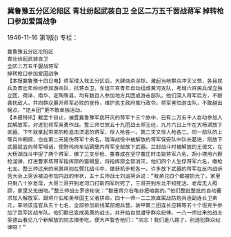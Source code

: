 ### 冀鲁豫五分区沦陷区  青壮纷起武装自卫  全区二万五千罢战蒋军  掉转枪口参加爱国战争

1946-11-16
第1版()
专栏：

    冀鲁豫五分区沦陷区
    青壮纷起武装自卫
    全区二万五千罢战蒋军
    掉转枪口参加爱国战争
    【本报冀鲁豫十四日电】蒋军侵入我五分区后，大肆烧杀淫掠，激起当地群众冲天义愤，各县民兵及青壮年纷纷参加游击队，抗蒋自卫。东垣三百青年自动组成黄河支队，考城六百民兵成立独立团，荷泽、南华、定陶等县，均有数百人参加地方兵团或游击部队。他们深入蒋军后方，不断袭扰敌人，并向群众展开蒋军必败的宣传，维护民主政府推行政令。蒋军害怕游击队，不敢越出据点，“还乡团”更不敢单独活动。
    【本报特讯】截至十日止，被晋冀鲁豫军民歼灭的蒋军十三个旅中，已有二万五千人自动参加人民解放军，对进犯蒋军英勇作战。整三师廿旅五十九团战士郑玉经，九月六日上午在大杨湖放下武器，下午就拿起带来的枪追击溃退的蒋军，俘人枪各一。第二天又俘人枪各二。同一部队的上等兵许朝顺，也在第二天毙伤蒋军十余名。陇海战役中被解放的蒋军保安队中队长葛进，刚放下武器就去向蒋军喊话，使野鸡岗车站碉堡内蒋军全部放下武器。兰封战斗时被解放的王德文，在大杨湖战斗中捉了两个蒋军，缴了三支步枪，董春成在坚守董庄时击毙蒋军八名。胡小德用六颗枪溜弹，打进曹家垓蒋军指挥部的窗眼里，将指挥部全部消灭，他们四个人生俘蒋军六名，缴枪七支。整三师过来的宋其祥则在鄄北战斗中，缴获机步枪各一。许多放下武器的蒋军在反内战诉苦大会上哭诉被迫参加内战的惨状，五十五师战士刘运哭诉说：“我弟兄四个都被抓光了，家里只剩八十岁老母，大哥二哥开到老河口打新四军时死了，三哥开到东北不知死活。老母无人照顾，家里又无田地。”整三师战士罗彦彬说：“都是蒋介石龟孙把咱害的。”他们整批整批的自动要求加入解放军，跟蒋介石和美帝国主义者拼命。四十一师一二二旅直属战防炮兵连副连长卫素元，率领该连官兵五十七名，全部参加前线某部炮兵营。装甲第二团连长应韩等五十个坦克手参加了我军区战车队。他们都已变成英勇的战士。并开始自觉遵守群众纪律。一八一师过来的战士吴德山看见几个新解放的同志摘枣吃，便大声警告他们：“同志！我们是八路了，别违犯群众纪律呀！”
